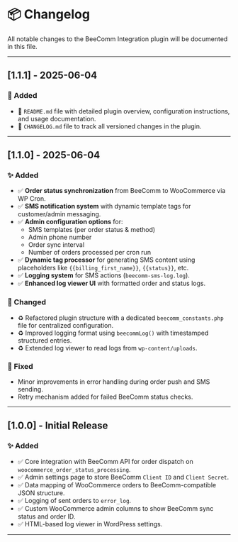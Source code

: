 # 📦 Changelog

All notable changes to the BeeComm Integration plugin will be documented in this file.

---

## [1.1.1] - 2025-06-04

### 📝 Added
- 📘 `README.md` file with detailed plugin overview, configuration instructions, and usage documentation.
- 🧾 `CHANGELOG.md` file to track all versioned changes in the plugin.

---



## [1.1.0] - 2025-06-04

### ✨ Added
- ✅ **Order status synchronization** from BeeComm to WooCommerce via WP Cron.
- ✅ **SMS notification system** with dynamic template tags for customer/admin messaging.
- ✅ **Admin configuration options** for:
  - SMS templates (per order status & method)
  - Admin phone number
  - Order sync interval
  - Number of orders processed per cron run
- ✅ **Dynamic tag processor** for generating SMS content using placeholders like `{{billing_first_name}}`, `{{status}}`, etc.
- ✅ **Logging system** for SMS actions (`beecomm-sms-log.log`).
- ✅ **Enhanced log viewer UI** with formatted order and status logs.

### 🧱 Changed
- ♻️ Refactored plugin structure with a dedicated `beecomm_constants.php` file for centralized configuration.
- ♻️ Improved logging format using `beecommLog()` with timestamped structured entries.
- ♻️ Extended log viewer to read logs from `wp-content/uploads`.

### 🐛 Fixed
- Minor improvements in error handling during order push and SMS sending.
- Retry mechanism added for failed BeeComm status checks.

---

## [1.0.0] - Initial Release

### ✨ Added
- ✅ Core integration with BeeComm API for order dispatch on `woocommerce_order_status_processing`.
- ✅ Admin settings page to store BeeComm `Client ID` and `Client Secret`.
- ✅ Data mapping of WooCommerce orders to BeeComm-compatible JSON structure.
- ✅ Logging of sent orders to `error_log`.
- ✅ Custom WooCommerce admin columns to show BeeComm sync status and order ID.
- ✅ HTML-based log viewer in WordPress settings.

---
